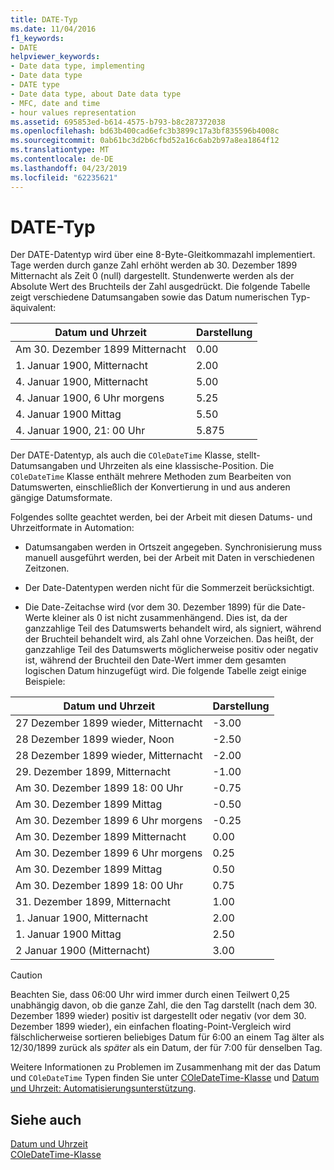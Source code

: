 ```yaml
---
title: DATE-Typ
ms.date: 11/04/2016
f1_keywords:
- DATE
helpviewer_keywords:
- Date data type, implementing
- Date data type
- DATE type
- Date data type, about Date data type
- MFC, date and time
- hour values representation
ms.assetid: 695853ed-b614-4575-b793-b8c287372038
ms.openlocfilehash: bd63b400cad6efc3b3899c17a3bf835596b4008c
ms.sourcegitcommit: 0ab61bc3d2b6cfbd52a16c6ab2b97a8ea1864f12
ms.translationtype: MT
ms.contentlocale: de-DE
ms.lasthandoff: 04/23/2019
ms.locfileid: "62235621"
---
```

# <a name="date-type"></a>DATE-Typ

Der DATE-Datentyp wird über eine 8-Byte-Gleitkommazahl implementiert. Tage werden durch ganze Zahl erhöht werden ab 30. Dezember 1899 Mitternacht als Zeit 0 (null) dargestellt. Stundenwerte werden als der Absolute Wert des Bruchteils der Zahl ausgedrückt. Die folgende Tabelle zeigt verschiedene Datumsangaben sowie das Datum numerischen Typ-äquivalent:

|Datum und Uhrzeit|Darstellung|
|-------------------|--------------------|
|Am 30. Dezember 1899 Mitternacht|0.00|
|1. Januar 1900, Mitternacht|2.00|
|4. Januar 1900, Mitternacht|5.00|
|4. Januar 1900, 6 Uhr morgens|5.25|
|4. Januar 1900 Mittag|5.50|
|4. Januar 1900, 21: 00 Uhr|5.875|

Der DATE-Datentyp, als auch die `COleDateTime` Klasse, stellt-Datumsangaben und Uhrzeiten als eine klassische-Position. Die `COleDateTime` Klasse enthält mehrere Methoden zum Bearbeiten von Datumswerten, einschließlich der Konvertierung in und aus anderen gängige Datumsformate.

Folgendes sollte geachtet werden, bei der Arbeit mit diesen Datums- und Uhrzeitformate in Automation:

- Datumsangaben werden in Ortszeit angegeben. Synchronisierung muss manuell ausgeführt werden, bei der Arbeit mit Daten in verschiedenen Zeitzonen.

- Der Date-Datentypen werden nicht für die Sommerzeit berücksichtigt.

- Die Date-Zeitachse wird (vor dem 30. Dezember 1899) für die Date-Werte kleiner als 0 ist nicht zusammenhängend. Dies ist, da der ganzzahlige Teil des Datumswerts behandelt wird, als signiert, während der Bruchteil behandelt wird, als Zahl ohne Vorzeichen. Das heißt, der ganzzahlige Teil des Datumswerts möglicherweise positiv oder negativ ist, während der Bruchteil den Date-Wert immer dem gesamten logischen Datum hinzugefügt wird. Die folgende Tabelle zeigt einige Beispiele:

|Datum und Uhrzeit|Darstellung|
|-------------------|--------------------|
|27 Dezember 1899 wieder, Mitternacht|-3.00|
|28 Dezember 1899 wieder, Noon|-2.50|
|28 Dezember 1899 wieder, Mitternacht|-2.00|
|29. Dezember 1899, Mitternacht|-1.00|
|Am 30. Dezember 1899 18: 00 Uhr|-0.75|
|Am 30. Dezember 1899 Mittag|-0.50|
|Am 30. Dezember 1899 6 Uhr morgens|-0.25|
|Am 30. Dezember 1899 Mitternacht|0.00|
|Am 30. Dezember 1899 6 Uhr morgens|0.25|
|Am 30. Dezember 1899 Mittag|0.50|
|Am 30. Dezember 1899 18: 00 Uhr|0.75|
|31. Dezember 1899, Mitternacht|1.00|
|1. Januar 1900, Mitternacht|2.00|
|1. Januar 1900 Mittag|2.50|
|2 Januar 1900 (Mitternacht)|3.00|

> [!CAUTION]
>  Beachten Sie, dass 06:00 Uhr wird immer durch einen Teilwert 0,25 unabhängig davon, ob die ganze Zahl, die den Tag darstellt (nach dem 30. Dezember 1899 wieder) positiv ist dargestellt oder negativ (vor dem 30. Dezember 1899 wieder), ein einfachen floating-Point-Vergleich wird fälschlicherweise sortieren beliebiges Datum für 6:00 an einem Tag älter als 12/30/1899 zurück als *später* als ein Datum, der für 7:00 für denselben Tag.

Weitere Informationen zu Problemen im Zusammenhang mit der das Datum und `COleDateTime` Typen finden Sie unter [COleDateTime-Klasse](../atl-mfc-shared/reference/coledatetime-class.md) und [Datum und Uhrzeit: Automatisierungsunterstützung](../atl-mfc-shared/date-and-time-automation-support.md).

## <a name="see-also"></a>Siehe auch

[Datum und Uhrzeit](../atl-mfc-shared/date-and-time.md)<br/>
[COleDateTime-Klasse](../atl-mfc-shared/reference/coledatetime-class.md)
